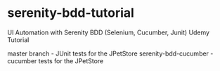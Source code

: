 # serenity-bdd-tutorial
UI Automation with Serenity BDD (Selenium, Cucumber, Junit) Udemy Tutorial

master branch - JUnit tests for the JPetStore
serenity-bdd-cucumber - cucumber tests for the JPetStore
